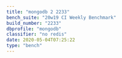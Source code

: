 ```yaml
---
title: "mongodb 2 2233"
bench_suite: "20w19 CI Weekly Benchmark"
build_number: "2233"
dbprofile: "mongodb"
classifier: "no redis"
date: 2020-05-04T07:25:22
type: "bench"
---
```

